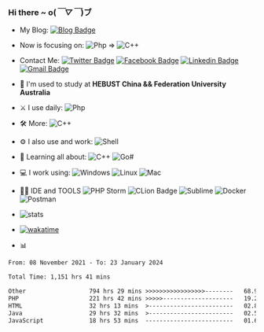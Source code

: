 ### Hi there  ~ o(*￣▽￣*)ブ
- My Blog: [![Blog Badge](https://img.shields.io/badge/Blog-https%3A%2F%2Fblog.jiawei.xin-yellowgreen)](https://blog.jiawei.xin)

- Now is focusing on:  ![Php](https://img.shields.io/badge/-php-394989?style=plastic&logo=php) => ![C++](https://img.shields.io/badge/-C++-00599C?style=plastic&logo=c)

- Contact Me:
[![Twitter Badge](https://img.shields.io/badge/-@xinjiawei3-blue?style=plastic&logo=Twitter&logoColor=white&link=https://twitter.com/xinjiawei3/)](https://twitter.com/xinjiawei3/)
[![Facebook Badge](https://img.shields.io/badge/-@xinjiawei-blue?style=plastic&logo=Facebook&logoColor=white&link=https://www.facebook.com/jiawei.xin.501)](https://www.facebook.com/jiawei.xin.501)
[![Linkedin Badge](https://img.shields.io/badge/-@jiaweixin-blue?style=plastic&logo=Linkedin&logoColor=white&link=https://www.linkedin.com/in/jiaweixin-a58941104/)](https://www.linkedin.com/in/jiaweixin-a58941104/)
[![Gmail Badge](https://img.shields.io/badge/-xinjiawei@mb6.top-c14438?style=plastic&logo=Gmail&logoColor=white&link=mailto:xinjiawei@mb6.top)](mailto:xinjiawei@mb6.top)

- 🏢 I'm used to study at **HEBUST China && Federation University Australia**
- ⚔ I use daily:
  ![Php](https://img.shields.io/badge/-php-394989?style=plastic&logo=php)
  
- 🛠 More:
  ![C++](https://img.shields.io/badge/-C++-00599C?style=plastic&logo=c)
  
- ⚙️ I also use and work: 
   ![Shell](https://img.shields.io/badge/-Shell-blasck?style=plastic&logo=Shell)
   
- 🌱 Learning all about:
  ![C++](https://img.shields.io/badge/-C++-00599C?style=plastic&logo=c)
  ![Go#](https://img.shields.io/badge/-go-00599C?style=plastic&logo=go)
  
- 💻 I work using:
  ![Windows](https://img.shields.io/badge/Windows-0078D6?style=plastic&logo=windows&logoColor=white)
  ![Linux](https://img.shields.io/badge/Linux-FCC624?style=plastic&logo=linux&logoColor=black)
  ![Mac](https://img.shields.io/badge/macOS-ffffff?style=plastic&logo=macos&logoColor=black)
  
- 👩‍💻 IDE and TOOLS
  ![PHP Storm](https://img.shields.io/badge/-PHP%20Storm-black?style=plastic&logo=phpstorm)
  ![CLion Badge](https://img.shields.io/badge/CLion-000?logo=clion&logoColor=fff&style=plastic)
  ![Sublime](https://img.shields.io/badge/-Sublime-181717?style=plastic&logo=sublimetext)
  ![Docker](https://img.shields.io/badge/-Docker-black?style=plastic&logo=docker)
  ![Postman](https://img.shields.io/badge/-Postman-black?style=plastic&logo=postman)
  
- ![stats](https://github-readme-stats.vercel.app/api?username=xinjiawei)
- [![wakatime](https://wakatime.com/badge/user/60583d7f-15e9-49c1-b4eb-dd05e1ccec37.svg)](https://wakatime.com/@60583d7f-15e9-49c1-b4eb-dd05e1ccec37)
- 📊
<!--START_SECTION:waka-->

```txt
From: 08 November 2021 - To: 23 January 2024

Total Time: 1,151 hrs 41 mins

Other                  794 hrs 29 mins >>>>>>>>>>>>>>>>>--------   68.98 %
PHP                    221 hrs 42 mins >>>>>--------------------   19.25 %
HTML                   32 hrs 13 mins  >------------------------   02.80 %
Java                   29 hrs 32 mins  >------------------------   02.57 %
JavaScript             18 hrs 53 mins  -------------------------   01.64 %
```

<!--END_SECTION:waka-->
